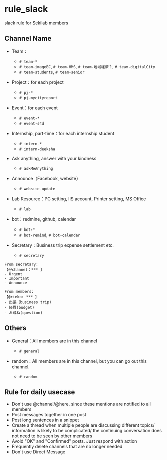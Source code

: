 # rule_slack
slack rule for Sekilab members

## Channel Name

- Team：
  - `# team-*`
  - `# team-imageBC`, `# team-HMS`, `# team-地域経済？`, `# team-digitalCity`
  - `# team-students`, `# team-senior`

- Project：for each project
  - `# pj-*` 
  - `# pj-mycityreport`

- Event：for each event
  - `# event-*`
  - `# event-s4d`

- Internship, part-time：for each internship student
  - `# intern-*`
  - `# intern-deeksha`

- Ask anything, answer with your kindness
  - `# askMeAnything`

- Announce（Facebook, website）
  - `# website-update`

- Lab Resource：PC setting, IIS account, Printer setting, MS Office
  - `# lab`

- bot：redmine, github, calendar
  - `# bot-*`
  - `# bot-remind`, `# bot-calendar`

- Secretary：Business trip expense settlement etc.
  - `# secretary`

```
From secretary: 
【＠channel：*** 】
- Urgent
- Important
- Announce 
```
```
From members:
【@rieko: *** 】
- 出張（business trip)
- 経費(budget)
- お尋ね(question)
```

## Others

- General：All members are in this channel
  - `# general`

- random：All members are in this channel, but you can go out this channel.
  - `# random`


## Rule for daily usecase

- Don't use @channel/@here, since these mentions are notified to all members
- Post messages together in one post
- Post long sentences in a snippet
- Create a thread when multiple people are discussing different topics/ information is likely to be complicated/ the continuing conversation does not need to be seen by other members
- Avoid "OK" and "Confirmed" posts. Just respond with action
- Frequently delete channels that are no longer needed
- Don't use Direct Message
